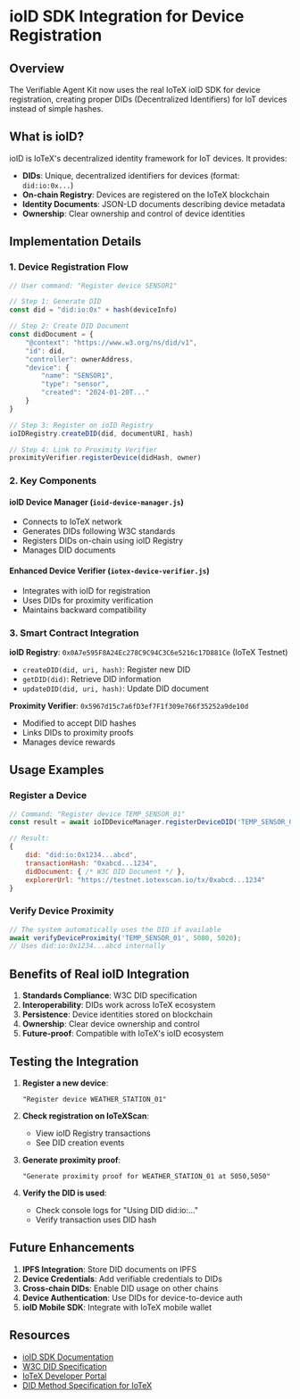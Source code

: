 # ioID SDK Integration for Device Registration

## Overview

The Verifiable Agent Kit now uses the real IoTeX ioID SDK for device registration, creating proper DIDs (Decentralized Identifiers) for IoT devices instead of simple hashes.

## What is ioID?

ioID is IoTeX's decentralized identity framework for IoT devices. It provides:
- **DIDs**: Unique, decentralized identifiers for devices (format: `did:io:0x...`)
- **On-chain Registry**: Devices are registered on the IoTeX blockchain
- **Identity Documents**: JSON-LD documents describing device metadata
- **Ownership**: Clear ownership and control of device identities

## Implementation Details

### 1. Device Registration Flow

```javascript
// User command: "Register device SENSOR1"

// Step 1: Generate DID
const did = "did:io:0x" + hash(deviceInfo)

// Step 2: Create DID Document
const didDocument = {
    "@context": "https://www.w3.org/ns/did/v1",
    "id": did,
    "controller": ownerAddress,
    "device": {
        "name": "SENSOR1",
        "type": "sensor",
        "created": "2024-01-20T..."
    }
}

// Step 3: Register on ioID Registry
ioIDRegistry.createDID(did, documentURI, hash)

// Step 4: Link to Proximity Verifier
proximityVerifier.registerDevice(didHash, owner)
```

### 2. Key Components

#### ioID Device Manager (`ioid-device-manager.js`)
- Connects to IoTeX network
- Generates DIDs following W3C standards
- Registers DIDs on-chain using ioID Registry
- Manages DID documents

#### Enhanced Device Verifier (`iotex-device-verifier.js`)
- Integrates with ioID for registration
- Uses DIDs for proximity verification
- Maintains backward compatibility

### 3. Smart Contract Integration

**ioID Registry**: `0x0A7e595F8A24Ec278C9C94C3C6e5216c17D881Ce` (IoTeX Testnet)
- `createDID(did, uri, hash)`: Register new DID
- `getDID(did)`: Retrieve DID information
- `updateDID(did, uri, hash)`: Update DID document

**Proximity Verifier**: `0x5967d15c7a6fD3ef7F1f309e766f35252a9de10d`
- Modified to accept DID hashes
- Links DIDs to proximity proofs
- Manages device rewards

## Usage Examples

### Register a Device
```javascript
// Command: "Register device TEMP_SENSOR_01"
const result = await ioIDDeviceManager.registerDeviceDID('TEMP_SENSOR_01', 'sensor');

// Result:
{
    did: "did:io:0x1234...abcd",
    transactionHash: "0xabcd...1234",
    didDocument: { /* W3C DID Document */ },
    explorerUrl: "https://testnet.iotexscan.io/tx/0xabcd...1234"
}
```

### Verify Device Proximity
```javascript
// The system automatically uses the DID if available
await verifyDeviceProximity('TEMP_SENSOR_01', 5080, 5020);
// Uses did:io:0x1234...abcd internally
```

## Benefits of Real ioID Integration

1. **Standards Compliance**: W3C DID specification
2. **Interoperability**: DIDs work across IoTeX ecosystem
3. **Persistence**: Device identities stored on blockchain
4. **Ownership**: Clear device ownership and control
5. **Future-proof**: Compatible with IoTeX's ioID ecosystem

## Testing the Integration

1. **Register a new device**:
   ```
   "Register device WEATHER_STATION_01"
   ```

2. **Check registration on IoTeXScan**:
   - View ioID Registry transactions
   - See DID creation events

3. **Generate proximity proof**:
   ```
   "Generate proximity proof for WEATHER_STATION_01 at 5050,5050"
   ```

4. **Verify the DID is used**:
   - Check console logs for "Using DID did:io:..."
   - Verify transaction uses DID hash

## Future Enhancements

1. **IPFS Integration**: Store DID documents on IPFS
2. **Device Credentials**: Add verifiable credentials to DIDs
3. **Cross-chain DIDs**: Enable DID usage on other chains
4. **Device Authentication**: Use DIDs for device-to-device auth
5. **ioID Mobile SDK**: Integrate with IoTeX mobile wallet

## Resources

- [ioID SDK Documentation](https://github.com/iotexproject/ioID-SDK)
- [W3C DID Specification](https://www.w3.org/TR/did-core/)
- [IoTeX Developer Portal](https://docs.iotex.io)
- [DID Method Specification for IoTeX](https://github.com/iotexproject/ioID-DID-Method)